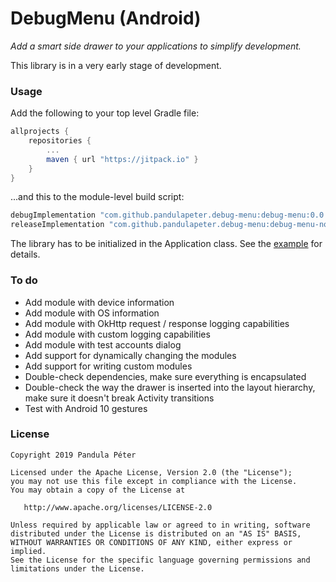 # DebugMenu (Android)
*Add a smart side drawer to your applications to simplify development.*

This library is in a very early stage of development.

### Usage
Add the following to your top level Gradle file:

```groovy
allprojects {
    repositories {
        ...
        maven { url "https://jitpack.io" }
    }
}
```

...and this to the module-level build script:

```groovy
debugImplementation "com.github.pandulapeter.debug-menu:debug-menu:0.0.2"
releaseImplementation "com.github.pandulapeter.debug-menu:debug-menu-noop:0.0.2"
```

The library has to be initialized in the Application class. See the [example](https://github.com/pandulapeter/debug-menu/blob/master/example/src/main/java/com/pandulapeter/debugMenuExample/DebugMenuExampleApplication.kt) for details.

### To do
* Add module with device information
* Add module with OS information
* Add module with OkHttp request / response logging capabilities
* Add module with custom logging capabilities
* Add module with test accounts dialog
* Add support for dynamically changing the modules
* Add support for writing custom modules
* Double-check dependencies, make sure everything is encapsulated
* Double-check the way the drawer is inserted into the layout hierarchy, make sure it doesn't break Activity transitions
* Test with Android 10 gestures

### License
```
Copyright 2019 Pandula Péter

Licensed under the Apache License, Version 2.0 (the "License");
you may not use this file except in compliance with the License.
You may obtain a copy of the License at

   http://www.apache.org/licenses/LICENSE-2.0

Unless required by applicable law or agreed to in writing, software
distributed under the License is distributed on an "AS IS" BASIS,
WITHOUT WARRANTIES OR CONDITIONS OF ANY KIND, either express or implied.
See the License for the specific language governing permissions and
limitations under the License.
```